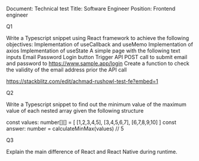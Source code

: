 Document: Technical test
Title: Software Engineer
Position: Frontend engineer

Q1

Write a Typescript snippet using React framework to achieve the following objectives:
Implementation of useCallback and useMemo
Implementation of axios
Implementation of useState
A simple page with the following text inputs
Email
Password
Login button
Trigger API POST call to submit email and password to https://www.sample.app/login
Create a function to check the validity of the email address prior the API call

https://stackblitz.com/edit/achmad-rushowl-test-fe?embed=1

Q2

Write a Typescript snippet to find out the minimum value of the maximum value of each nested array given the following structure

const values: number[][] = [
[1,2,3,4,5],
[3,4,5,6,7],
[6,7,8,9,10]
]
const answer: number = calculateMinMax(values)
// 5

Q3

Explain the main difference of React and React Native during runtime.
